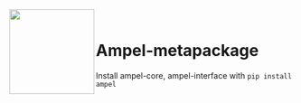 <img align="left" src="https://user-images.githubusercontent.com/17532220/213287939-c3f2db40-9c43-4d4c-8d55-68531cddcad7.png" width="150" height="150"/>
<br>

# Ampel-metapackage

Install ampel-core, ampel-interface with `pip install ampel`

